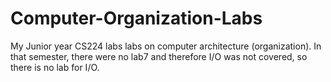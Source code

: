 # Computer-Organization-Labs
My Junior year CS224 labs labs on computer architecture (organization). In that semester, there were no lab7 and therefore I/O was not covered, so there is no lab for I/O.

